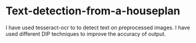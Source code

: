 # Text-detection-from-a-houseplan
I have used tesseract-ocr to to detect text on preprocessed images. I have used different DIP techniques to improve the accuracy of output. 
